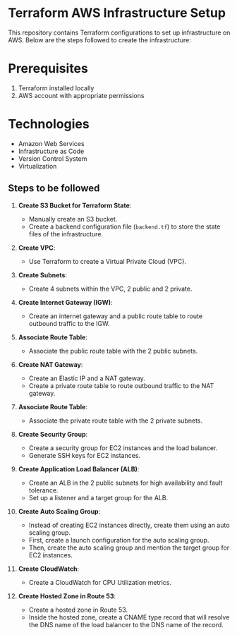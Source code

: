# Terraform AWS Infrastructure Setup

This repository contains Terraform configurations to set up infrastructure on AWS. Below are the steps followed to create the infrastructure:

# Prerequisites
1. Terraform installed locally
2. AWS account with appropriate permissions

# Technologies
   - Amazon Web Services
   - Infrastructure as Code
   - Version Control System
   - Virtualization     

## Steps to be followed

1. **Create S3 Bucket for Terraform State**:
   - Manually create an S3 bucket.
   - Create a backend configuration file (`backend.tf`) to store the state files of the infrastructure.

2. **Create VPC**:
   - Use Terraform to create a Virtual Private Cloud (VPC).

3. **Create Subnets**:
   - Create 4 subnets within the VPC, 2 public and 2 private.

4. **Create Internet Gateway (IGW)**:
   - Create an internet gateway and a public route table to route outbound traffic to the IGW.

5. **Associate Route Table**:
   - Associate the public route table with the 2 public subnets.

6. **Create NAT Gateway**:
   - Create an Elastic IP and a NAT gateway.
   - Create a private route table to route outbound traffic to the NAT gateway.

7. **Associate Route Table**:
   - Associate the private route table with the 2 private subnets.

8. **Create Security Group**:
   - Create a security group for EC2 instances and the load balancer.
   - Generate SSH keys for EC2 instances.

9. **Create Application Load Balancer (ALB)**:
   - Create an ALB in the 2 public subnets for high availability and fault tolerance.
   - Set up a listener and a target group for the ALB.

10. **Create Auto Scaling Group**:
    - Instead of creating EC2 instances directly, create them using an auto scaling group.
    - First, create a launch configuration for the auto scaling group.
    - Then, create the auto scaling group and mention the target group for EC2 instances.

11. **Create CloudWatch**:
    - Create a CloudWatch for CPU Utilization metrics.

12. **Create Hosted Zone in Route 53**:
    - Create a hosted zone in Route 53.
    - Inside the hosted zone, create a CNAME type record that will resolve the DNS name of the load balancer to the DNS name of the record.


